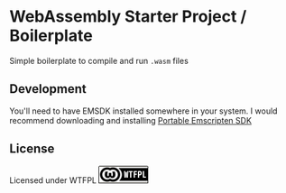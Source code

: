 # WebAssembly Starter Project / Boilerplate 

Simple boilerplate to compile and run `.wasm` files



## Development
You'll need to have EMSDK installed somewhere in your system. 
I would recommend downloading and installing 
[Portable Emscripten SDK](https://kripken.github.io/emscripten-site/docs/getting_started/downloads.html) 

## License 
Licensed under WTFPL ![WTFPL Logo](/doc/img/wtfpl-badge-1.png)

